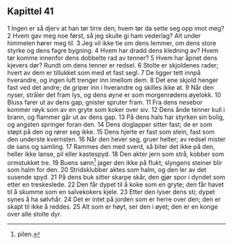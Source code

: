 ## Kapittel 41

1 Ingen er så djerv at han tør tirre den; hvem tør da sette seg opp imot meg?
2 Hvem gav meg noe først, så jeg skulle gi ham vederlag? Alt under himmelen hører meg til.
3 Jeg vil ikke tie om dens lemmer, om dens store styrke og dens fagre bygning.
4 Hvem har dradd dens kledning av? Hvem tør komme innenfor dens dobbelte rad av tenner?
5 Hvem har åpnet dens kjevers dør? Rundt om dens tenner er redsel.
6 Stolte er skjoldenes rader; hvert av dem er tillukket som med et fast segl.
7 De ligger tett innpå hverandre, og ingen luft trenger inn imellom dem.
8 Det ene skjold henger fast ved det andre; de griper inn i hverandre og skilles ikke at.
9 Når den nyser, stråler det fram lys, og dens øyne er som morgenrødens øyelokk.
10 Bluss farer ut av dens gap, gnister spruter fram.
11 Fra dens nesebor kommer røyk som av en gryte som koker over siv.
12 Dens ånde tenner kull i brann, og flammer går ut av dens gap.
13 På dens hals har styrken sin bolig, og angsten springer foran den.
14 Dens doglapper sitter fast; de er som støpt på den og rører seg ikke.
15 Dens hjerte er fast som stein, fast som den underste kvernsten.
16 Når den hever seg, gruer helter; av redsel mister de sans og samling.
17 Rammes den med sverd, så biter det ikke på den, heller ikke lanse, pil eller kastespyd.
18 Den akter jern som strå, kobber som ormstukket tre.
19 Buens sønn[^1] jager den ikke på flukt; slyngens steiner blir som halm for den.
20 Stridsklubber aktes som halm, og den ler av det susende spyd.
21 På dens buk sitter skarpe skår, den gjør spor i dyndet som etter en treskeslede.
22 Den får dypet til å koke som en gryte; den får havet til å skumme som en salvekokers kjele.
23 Etter den lyser dens sti; dypet synes å ha sølvhår.
24 Det er intet på jorden som er herre over den; den er skapt til ikke å reddes.
25 Alt som er høyt, ser den i øyet; den er en konge over alle stolte dyr.

[^1]:  pilen.
